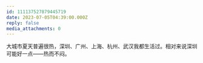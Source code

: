 ```yaml
---
id: 111137527879445719
date: 2023-07-05T04:39:00.000Z
reply: false
media_attachments: 0
---
```


大城市夏天普遍很热，深圳、广州、上海、杭州、武汉我都生活过。相对来说深圳可能好一点——热而不闷。

